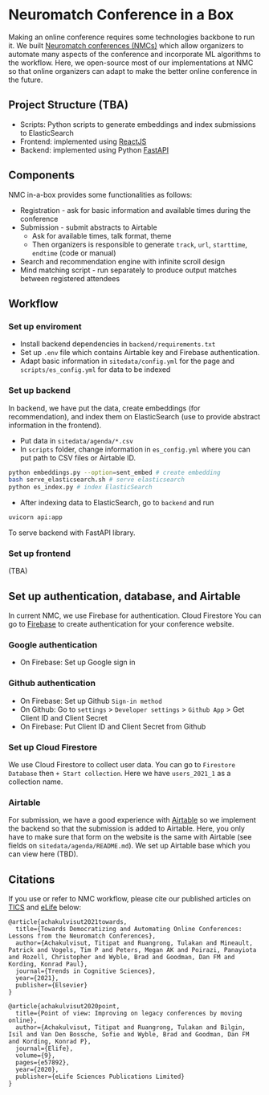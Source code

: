 # Neuromatch Conference in a Box

Making an online conference requires some technologies backbone to run it.
We built [Neuromatch conferences (NMCs)](https://neuromatch.io/conference/)
which allow organizers to automate many aspects of the conference and incorporate
ML algorithms to the workflow. Here, we open-source most of our implementations
at NMC so that online organizers can adapt to make the better online conference
in the future.

## Project Structure (TBA)

* Scripts: Python scripts to generate embeddings and index submissions to ElasticSearch
* Frontend: implemented using [ReactJS](https://reactjs.org/)
* Backend: implemented using Python [FastAPI](https://fastapi.tiangolo.com/)

## Components

NMC in-a-box provides some functionalities as follows:

* Registration - ask for basic information and available times during the conference
* Submission - submit abstracts to Airtable
  * Ask for available times, talk format, theme
  * Then organizers is responsible to generate `track`, `url`, `starttime`, `endtime` (code or manual)
* Search and recommendation engine with infinite scroll design
* Mind matching script - run separately to produce output matches between registered attendees

## Workflow

### Set up enviroment

* Install backend dependencies in `backend/requirements.txt`
* Set up `.env` file which contains Airtable key and Firebase authentication.
* Adapt basic information in `sitedata/config.yml` for the page and `scripts/es_config.yml`
  for data to be indexed

### Set up backend

In backend, we have put the data, create embeddings (for recommendation), and index them on ElasticSearch
(use to provide abstract information in the frontend).

* Put data in `sitedata/agenda/*.csv`
* In `scripts` folder, change information in `es_config.yml` where you can put path to CSV files or Airtable ID.

``` sh
python embeddings.py --option=sent_embed # create embedding
bash serve_elasticsearch.sh # serve elasticsearch
python es_index.py # index ElasticSearch
```

* After indexing data to ElasticSearch, go to `backend` and run

``` sh
uvicorn api:app
```

To serve backend with FastAPI library.

### Set up frontend

(TBA)

## Set up authentication, database, and Airtable

In current NMC, we use Firebase for authentication. Cloud Firestore
You can go to [Firebase](https://firebase.google.com/) to create authentication for your conference website.

### Google authentication

* On Firebase: Set up Google sign in

### Github authentication

* On Firebase: Set up Github `Sign-in method`
* On Github: Go to `settings` > `Developer settings` > `Github App` > Get Client ID and Client Secret
* On Firebase: Put Client ID and Client Secret from Github

### Set up Cloud Firestore

We use Cloud Firestore to collect user data. You can go to `Firestore Database` then `+ Start collection`.
Here we have `users_2021_1` as a collection name.

### Airtable

For submission, we have a good experience with [Airtable](https://airtable.com/) so we implement
the backend so that the submission is added to Airtable. Here, you only have to make sure that
form on the website is the same with Airtable (see fields on `sitedata/agenda/README.md`).
We set up Airtable base which you can view here (TBD).

## Citations

If you use or refer to NMC workflow, please cite our published articles on
[TICS](https://www.sciencedirect.com/science/article/pii/S1364661321000097) and
[eLife](https://elifesciences.org/articles/57892) below:

```
@article{achakulvisut2021towards,
  title={Towards Democratizing and Automating Online Conferences: Lessons from the Neuromatch Conferences},
  author={Achakulvisut, Titipat and Ruangrong, Tulakan and Mineault, Patrick and Vogels, Tim P and Peters, Megan AK and Poirazi, Panayiota and Rozell, Christopher and Wyble, Brad and Goodman, Dan FM and Kording, Konrad Paul},
  journal={Trends in Cognitive Sciences},
  year={2021},
  publisher={Elsevier}
}
```

```
@article{achakulvisut2020point,
  title={Point of view: Improving on legacy conferences by moving online},
  author={Achakulvisut, Titipat and Ruangrong, Tulakan and Bilgin, Isil and Van Den Bossche, Sofie and Wyble, Brad and Goodman, Dan FM and Kording, Konrad P},
  journal={Elife},
  volume={9},
  pages={e57892},
  year={2020},
  publisher={eLife Sciences Publications Limited}
}
```
